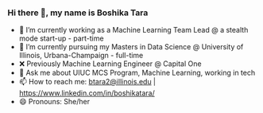 ### Hi there 👋, my name is Boshika Tara



- 🔭 I’m currently working as a Machine Learning Team Lead @ a stealth mode start-up - part-time
- 🌱 I’m currently pursuing my Masters in Data Science @ University of Illinois, Urbana-Champaign - full-time
- ❌ Previously Machine Learning Engineer @ Capital One
- 💬 Ask me about UIUC MCS Program, Machine Learning, working in tech
- 📫 How to reach me: btara2@illinois.edu | https://www.linkedin.com/in/boshikatara/
- 😄 Pronouns: She/her


